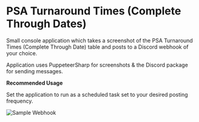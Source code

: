 # PSA Turnaround Times (Complete Through Dates)

Small console application which takes a screenshot of the PSA Turnaround Times (Complete Through Date) table and posts to a Discord webhook of your choice.

Application uses PuppeteerSharp for screenshots & the Discord package for sending messages.

**Recommended Usage**

Set the application to run as a scheduled task set to your desired posting frequency.

![Sample Webhook](https://i.imgur.com/SJxS9Sr.png)
